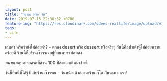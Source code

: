 ```yaml
---
layout: post
title: "วรรณ หรือ วัน"
date: 2019-07-15 22:38:32 +0700
feature-img: "https://res.cloudinary.com/sdees-reallife/image/upload/v1563280628/IMG_8474.jpg"
tags:
- Life
---
```

เล่นคำ หรือว่ายังไม่ค่อยจำ? - ตกลง desert หรือ dessert หรือจริงๆ วันนี้คือน้ำเต้าหู้ไม่ค่อยหวานอร่อยดี ร้านนี้คือร้านเจ๊วรรณอยู่ที่ถนนบรรทัดทอง

*หมายเหตุ*: มาจอดรถที่สวน 100 ปีสะดวกเดินมาง่ายดี

<i class="fa fa-child" style="color:plum"></i>

วันนี้ยินดีที่ได้รู้จักกับร้านเจ๊วรรณ - วันหน้าแล้วค่อยมาร้านเจ๊โอ กันนะพวกเรา!
